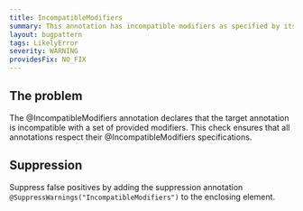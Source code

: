 ```yaml
---
title: IncompatibleModifiers
summary: This annotation has incompatible modifiers as specified by its @IncompatibleModifiers annotation
layout: bugpattern
tags: LikelyError
severity: WARNING
providesFix: NO_FIX
---
```


<!--
*** AUTO-GENERATED, DO NOT MODIFY ***
To make changes, edit the @BugPattern annotation or the explanation in docs/bugpattern.
-->

## The problem
The @IncompatibleModifiers annotation declares that the target annotation is
incompatible with a set of provided modifiers. This check ensures that all
annotations respect their @IncompatibleModifiers specifications.

## Suppression
Suppress false positives by adding the suppression annotation `@SuppressWarnings("IncompatibleModifiers")` to the enclosing element.
